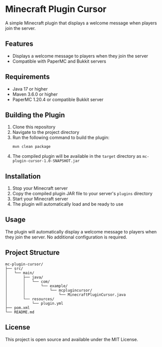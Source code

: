 # Minecraft Plugin Cursor

A simple Minecraft plugin that displays a welcome message when players join the server.

## Features

- Displays a welcome message to players when they join the server
- Compatible with PaperMC and Bukkit servers

## Requirements

- Java 17 or higher
- Maven 3.6.0 or higher
- PaperMC 1.20.4 or compatible Bukkit server

## Building the Plugin

1. Clone this repository
2. Navigate to the project directory
3. Run the following command to build the plugin:
   ```bash
   mvn clean package
   ```
4. The compiled plugin will be available in the `target` directory as `mc-plugin-cursor-1.0-SNAPSHOT.jar`

## Installation

1. Stop your Minecraft server
2. Copy the compiled plugin JAR file to your server's `plugins` directory
3. Start your Minecraft server
4. The plugin will automatically load and be ready to use

## Usage

The plugin will automatically display a welcome message to players when they join the server. No additional configuration is required.

## Project Structure

```
mc-plugin-cursor/
├── src/
│   └── main/
│       ├── java/
│       │   └── com/
│       │       └── example/
│       │           └── mcplugincursor/
│       │               └── MinecraftPluginCursor.java
│       └── resources/
│           └── plugin.yml
├── pom.xml
└── README.md
```

## License

This project is open source and available under the MIT License. 